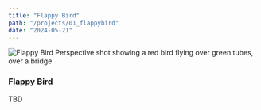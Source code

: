 ```yaml
---
title: "Flappy Bird"
path: "/projects/01_flappybird"
date: "2024-05-21"
---
```


<imgwrapper style="{ background-color: #668a81; }">
  <img src="/projects/flappybird.jpg" alt="Flappy Bird Perspective shot showing a red bird flying over green tubes, over a bridge">
</imgwrapper>

### Flappy Bird

TBD
